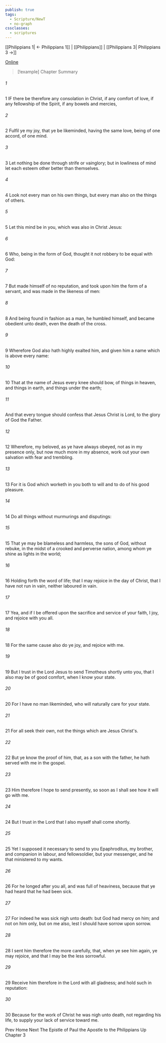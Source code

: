 ```yaml
---
publish: true
tags:
  - Scripture/NewT
  - no-graph
cssclasses:
  - scriptures
---
```

[[Philippians 1| ← Philippians 1]] | [[Philippians]] | [[Philippians 3| Philippians 3 →]]

[Online](https://churchofjesuschrist.org/study/scriptures/nt/philip/2?lang=eng)

>[!example] Chapter Summary
>
###### 1
1 IF there be therefore any consolation in Christ, if any comfort of love, if any fellowship of the Spirit, if any bowels and mercies,
###### 2
2 Fulfil ye my joy, that ye be likeminded, having the same love, being of one accord, of one mind.
###### 3
3 Let nothing be done through strife or vainglory; but in lowliness of mind let each esteem other better than themselves.
###### 4
4 Look not every man on his own things, but every man also on the things of others.
###### 5
5 Let this mind be in you, which was also in Christ Jesus:
###### 6
6 Who, being in the form of God, thought it not robbery to be equal with God:
###### 7
7 But made himself of no reputation, and took upon him the form of a servant, and was made in the likeness of men:
###### 8
8 And being found in fashion as a man, he humbled himself, and became obedient unto death, even the death of the cross.
###### 9
9 Wherefore God also hath highly exalted him, and given him a name which is above every name:
###### 10
10 That at the name of Jesus every knee should bow, of things in heaven, and things in earth, and things under the earth;
###### 11
And that every tongue should confess that Jesus Christ is Lord, to the glory of God the Father.
###### 12
12 Wherefore, my beloved, as ye have always obeyed, not as in my presence only, but now much more in my absence, work out your own salvation with fear and trembling.
###### 13
13 For it is God which worketh in you both to will and to do of his good pleasure.
###### 14
14 Do all things without murmurings and disputings:
###### 15
15 That ye may be blameless and harmless, the sons of God, without rebuke, in the midst of a crooked and perverse nation, among whom ye shine as lights in the world;
###### 16
16 Holding forth the word of life; that I may rejoice in the day of Christ, that I have not run in vain, neither laboured in vain.
###### 17
17 Yea, and if I be offered upon the sacrifice and service of your faith, I joy, and rejoice with you all.
###### 18
18 For the same cause also do ye joy, and rejoice with me.
###### 19
19 But I trust in the Lord Jesus to send Timotheus shortly unto you, that I also may be of good comfort, when I know your state.
###### 20
20 For I have no man likeminded, who will naturally care for your state.
###### 21
21 For all seek their own, not the things which are Jesus Christ's.
###### 22
22 But ye know the proof of him, that, as a son with the father, he hath served with me in the gospel.
###### 23
23 Him therefore I hope to send presently, so soon as I shall see how it will go with me.
###### 24
24 But I trust in the Lord that I also myself shall come shortly.
###### 25
25 Yet I supposed it necessary to send to you Epaphroditus, my brother, and companion in labour, and fellowsoldier, but your messenger, and he that ministered to my wants.
###### 26
26 For he longed after you all, and was full of heaviness, because that ye had heard that he had been sick.
###### 27
27 For indeed he was sick nigh unto death: but God had mercy on him; and not on him only, but on me also, lest I should have sorrow upon sorrow.
###### 28
28 I sent him therefore the more carefully, that, when ye see him again, ye may rejoice, and that I may be the less sorrowful.
###### 29
29 Receive him therefore in the Lord with all gladness; and hold such in reputation:
###### 30
30 Because for the work of Christ he was nigh unto death, not regarding his life, to supply your lack of service toward me.

Prev
Home
Next
The Epistle of Paul the Apostle to the Philippians
Up
Chapter 3



